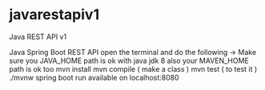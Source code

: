 # javarestapiv1
Java REST API v1

Java Spring Boot REST API
open the terminal and do the following ->
Make sure you JAVA_HOME path is ok with java jdk 8 also your MAVEN_HOME path is ok too
mvn install
mvn compile ( make a class )
mvn test ( to test it )
./mvnw spring boot run
available on localhost:8080
